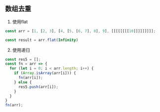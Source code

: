 ## 数组去重 	 

 1. 使用flat

```js
const arr = [1, [2, 3], [4, [5, [6, 7], 8], 9], [[[[[[[[10]]]]]]]]];

const result = arr.flat(Infinity)
```

2. 使用递归

```js
const res5 = [];
const fn = arr => {
  for (let i = 0; i < arr.length; i++) {
    if (Array.isArray(arr[i])) {
      fn(arr[i]);
    } else {
      res5.push(arr[i]);
    }
  }
}
fn(arr);
```